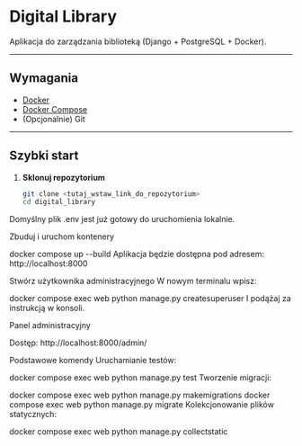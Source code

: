 #  Digital Library

Aplikacja do zarządzania biblioteką (Django + PostgreSQL + Docker).

---

## Wymagania

- [Docker](https://www.docker.com/)
- [Docker Compose](https://docs.docker.com/compose/)
- (Opcjonalnie) Git

---

##  Szybki start

1. **Sklonuj repozytorium**

   ```bash
   git clone <tutaj_wstaw_link_do_repozytorium>
   cd digital_library

Domyślny plik .env jest już gotowy do uruchomienia lokalnie.

Zbuduj i uruchom kontenery

docker compose up --build
Aplikacja będzie dostępna pod adresem: http://localhost:8000

Stwórz użytkownika administracyjnego
W nowym terminalu wpisz:

docker compose exec web python manage.py createsuperuser
I podążaj za instrukcją w konsoli.

Panel administracyjny

Dostęp: http://localhost:8000/admin/

 Podstawowe komendy
Uruchamianie testów:

docker compose exec web python manage.py test
Tworzenie migracji:

docker compose exec web python manage.py makemigrations
docker compose exec web python manage.py migrate
Kolekcjonowanie plików statycznych:

docker compose exec web python manage.py collectstatic
